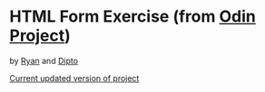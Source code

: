 <h1>HTML Form Exercise (from <a href="https://www.theodinproject.com/courses/html5-and-css3/lessons/html-forms">Odin Project</a>)</h1>

<p>by <a href="https://github.com/rvvergara">Ryan</a> and <a href="https://github.com/dipto0321">Dipto</a></p>

<p><a href="https://rawgit.com/rvvergara/html-forms/features/footer/index.html">Current updated version of project</a></p>
